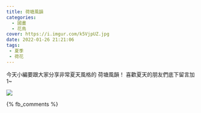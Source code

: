 ```yaml
---
title: 荷塘風韻
categories:
  - 國畫
  - 花鳥
cover: https://i.imgur.com/k5VjpUZ.jpg
date: 2022-01-26 21:21:06
tags:
 - 夏季
 - 荷花
---
```

今天小編要跟大家分享非常夏天風格的 荷塘風韻！
喜歡夏天的朋友們底下留言加1~

![](https://i.imgur.com/k5VjpUZ.jpg)




{% fb_comments %}
